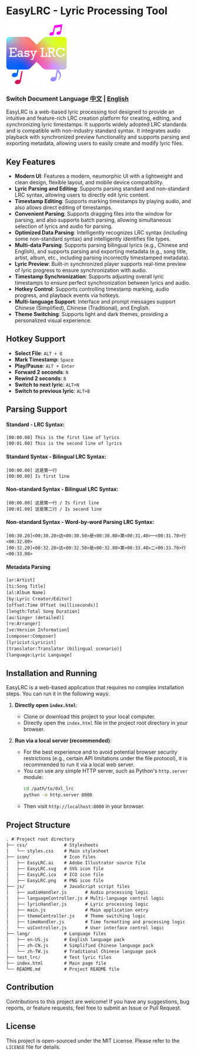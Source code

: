 # EasyLRC - Lyric Processing Tool

![ICON](icon/EasyLRC.png)

### Switch Document Language [中文](README_CN.md) | [English](README.md)

EasyLRC is a web-based lyric processing tool designed to provide an intuitive and feature-rich LRC creation platform for creating, editing, and synchronizing lyric timestamps. It supports widely adopted LRC standards and is compatible with non-industry standard syntax. It integrates audio playback with synchronized preview functionality and supports parsing and exporting metadata, allowing users to easily create and modify lyric files.

## Key Features

- **Modern UI**: Features a modern, neumorphic UI with a lightweight and clean design, flexible layout, and mobile device compatibility.
- **Lyric Parsing and Editing**: Supports parsing standard and non-standard LRC syntax, allowing users to directly edit lyric content.
- **Timestamp Editing**: Supports marking timestamps by playing audio, and also allows direct editing of timestamps.
- **Convenient Parsing**: Supports dragging files into the window for parsing, and also supports batch parsing, allowing simultaneous selection of lyrics and audio for parsing.
- **Optimized Data Parsing**: Intelligently recognizes LRC syntax (including some non-standard syntax) and intelligently identifies file types.
- **Multi-data Parsing**: Supports parsing bilingual lyrics (e.g., Chinese and English), and supports parsing and exporting metadata (e.g., song title, artist, album, etc., including parsing incorrectly timestamped metadata).
- **Lyric Preview**: Built-in synchronized player supports real-time preview of lyric progress to ensure synchronization with audio.
- **Timestamp Synchronization**: Supports adjusting overall lyric timestamps to ensure perfect synchronization between lyrics and audio.
- **Hotkey Control**: Supports controlling timestamp marking, audio progress, and playback events via hotkeys.
- **Multi-language Support**: Interface and prompt messages support Chinese (Simplified), Chinese (Traditional), and English.
- **Theme Switching**: Supports light and dark themes, providing a personalized visual experience.

## Hotkey Support

- **Select File**: `ALT + O`
- **Mark Timestamp**: `Space`
- **Play/Pause**: `ALT + Enter`
- **Forward 2 seconds**: `N`
- **Rewind 2 seconds**: `B`
- **Switch to next lyric**: `ALT+N`
- **Switch to previous lyric**: `ALT+B`

## Parsing Support

#### Standard - LRC Syntax:
```lrc
[00:00.00] This is the first line of lyrics
[00:01.00] This is the second line of lyrics
```
#### Standard Syntax - Bilingual LRC Syntax:
```lrc
[00:00.00] 这是第一行
[00:00.00] Is first line
```
#### Non-standard Syntax - Bilingual LRC Syntax:

```lrc
[00:00.00] 这是第一行 / Is first line
[00:01.00] 这是第二行 / Is second line
```
#### Non-standard Syntax - Word-by-word Parsing LRC Syntax:

```lrc
[00:30.20]<00:30.20>这<00:30.50>是<00:30.80>第<00:31.40>一<00:31.70>行<00:32.00>
[00:32.20]<00:32.20>这<00:32.50>是<00:32.80>第<00:33.40>二<00:33.70>行<00:33.00>
```

#### Metadata Parsing
 ```txt
 [ar:Artist]
[ti:Song Title]
[al:Album Name]
[by:Lyric Creator/Editor]
[offset:Time Offset (milliseconds)]
[length:Total Song Duration]
[au:Singer (detailed)]
[re:Arranger]
[ve:Version Information]
[composer:Composer]
[lyricist:Lyricist]
[translator:Translator (bilingual scenario)]
[language:Lyric Language]
```

## Installation and Running

EasyLRC is a web-based application that requires no complex installation steps. You can run it in the following ways:

1.  **Directly open `index.html`**:
    - Clone or download this project to your local computer.
    - Directly open the `index.html` file in the project root directory in your browser.

2.  **Run via a local server (recommended)**:
    - For the best experience and to avoid potential browser security restrictions (e.g., certain API limitations under the file protocol), it is recommended to run it via a local web server.
    - You can use any simple HTTP server, such as Python's `http.server` module:
        ```bash
        cd /path/to/0xl_lrc
        python -m http.server 8000
        ```
    - Then visit `http://localhost:8000` in your browser.

## Project Structure

```
. # Project root directory  
├── css/              # Stylesheets
│   └── styles.css    # Main stylesheet
├── icon/             # Icon files
│   ├── EasyLRC.ai    # Adobe Illustrator source file
│   ├── EasyLRC.svg   # SVG icon file
│   ├── EasyLRC.ico   # ICO icon file
│   ├── EasyLRC.png   # PNG icon file
├── js/               # JavaScript script files
│   ├── audioHandler.js       # Audio processing logic
│   ├── languageController.js # Multi-language control logic
│   ├── lyricHandler.js       # Lyric processing logic
│   ├── main.js               # Main application entry
│   ├── themeController.js    # Theme switching logic
│   ├── timeHandler.js        # Time formatting and processing logic
│   └── uiController.js       # User interface control logic
├── lang/             # Language files
│   ├── en-US.js      # English language pack
│   ├── zh-CN.js      # Simplified Chinese language pack
│   └── zh-TW.js      # Traditional Chinese language pack
├── test_lrc/         # Test lyric files
├── index.html        # Main page file
└── README.md         # Project README file
```

## Contribution

Contributions to this project are welcome! If you have any suggestions, bug reports, or feature requests, feel free to submit an Issue or Pull Request.

## License

This project is open-sourced under the MIT License. Please refer to the `LICENSE` file for details.